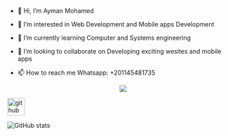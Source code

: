 - 👋 Hi, I’m Ayman Mohamed
- 👀 I’m interested in Web Development and Mobile apps Development
- 🌱 I’m currently learning Computer and Systems engineering
- 💞️ I’m looking to collaborate on Developing exciting wesites and mobile apps
- 📫 How to reach me Whatsapp: +201145481735

  <p align="center">
  <a href="https://skillicons.dev">
    <img src="https://skillicons.dev/icons?i=react,tailwind,figma,js,html,css,vscode,github,c,cpp,java,mysql,dart,flutter,androidstudio" />
  </a>
</p>
<!---![visitors](https://visitor-badge.glitch.me/badge?page_id=Eng-Ayman-Mohamed.Eng-Ayman-Mohamed&left_color=green&right_color=red)--->

[<img src='https://cdn.jsdelivr.net/npm/simple-icons@3.0.1/icons/github.svg' alt='github' height='40'>](https://github.com/Eng-Ayman-Mohamed)  

![GitHub stats](https://github-readme-stats.vercel.app/api?username=Eng-Ayman-Mohamed&show_icons=true)  

